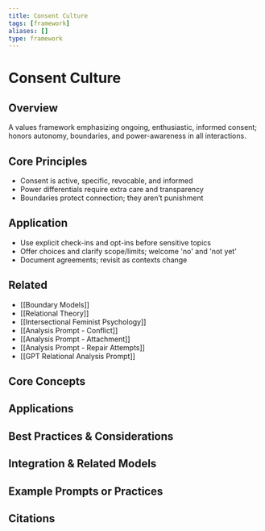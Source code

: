 ```yaml
---
title: Consent Culture
tags: [framework]
aliases: []
type: framework
---
```


<!-- @format -->

# Consent Culture

## Overview

A values framework emphasizing ongoing, enthusiastic, informed consent; honors autonomy, boundaries, and power-awareness in all interactions.

## Core Principles

- Consent is active, specific, revocable, and informed
- Power differentials require extra care and transparency
- Boundaries protect connection; they aren’t punishment

## Application

- Use explicit check-ins and opt-ins before sensitive topics
- Offer choices and clarify scope/limits; welcome 'no' and 'not yet'
- Document agreements; revisit as contexts change

## Related

- [[Boundary Models]]
- [[Relational Theory]]
- [[Intersectional Feminist Psychology]]
- [[Analysis Prompt - Conflict]]
- [[Analysis Prompt - Attachment]]
- [[Analysis Prompt - Repair Attempts]]
- [[GPT Relational Analysis Prompt]]


## Core Concepts


## Applications


## Best Practices & Considerations


## Integration & Related Models


## Example Prompts or Practices


## Citations
